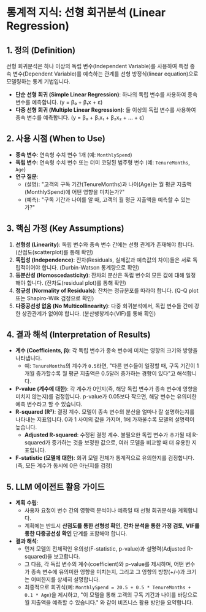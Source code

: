 # 통계적 지식: 선형 회귀분석 (Linear Regression)

## 1. 정의 (Definition)

선형 회귀분석은 하나 이상의 독립 변수(Independent Variable)를 사용하여 특정 종속 변수(Dependent Variable)를 예측하는 관계를 선형 방정식(linear equation)으로 모델링하는 통계 기법입니다.

-   **단순 선형 회귀 (Simple Linear Regression)**: 하나의 독립 변수를 사용하여 종속 변수를 예측합니다. (y = β₀ + β₁x + ε)
-   **다중 선형 회귀 (Multiple Linear Regression)**: 둘 이상의 독립 변수를 사용하여 종속 변수를 예측합니다. (y = β₀ + β₁x₁ + β₂x₂ + ... + ε)

## 2. 사용 시점 (When to Use)

-   **종속 변수**: 연속형 수치 변수 1개 (예: `MonthlySpend`)
-   **독립 변수**: 연속형 수치 변수 또는 더미 코딩된 범주형 변수 (예: `TenureMonths`, `Age`)
-   **연구 질문**:
    -   (설명): "고객의 구독 기간(TenureMonths)과 나이(Age)는 월 평균 지출액(MonthlySpend)에 어떤 영향을 미치는가?"
    -   (예측): "구독 기간과 나이를 알 때, 고객의 월 평균 지출액을 예측할 수 있는가?"

## 3. 핵심 가정 (Key Assumptions)

1.  **선형성 (Linearity)**: 독립 변수와 종속 변수 간에는 선형 관계가 존재해야 합니다. (산점도(scatterplot)를 통해 확인)
2.  **독립성 (Independence)**: 잔차(Residuals, 실제값과 예측값의 차이)들은 서로 독립적이어야 합니다. (Durbin-Watson 통계량으로 확인)
3.  **등분산성 (Homoscedasticity)**: 잔차의 분산은 독립 변수의 모든 값에 대해 일정해야 합니다. (잔차도(residual plot)를 통해 확인)
4.  **정규성 (Normality of Residuals)**: 잔차는 정규분포를 따라야 합니다. (Q-Q plot 또는 Shapiro-Wilk 검정으로 확인)
5.  **다중공선성 없음 (No Multicollinearity)**: 다중 회귀분석에서, 독립 변수들 간에 강한 상관관계가 없어야 합니다. (분산팽창계수(VIF)를 통해 확인)

## 4. 결과 해석 (Interpretation of Results)

-   **계수 (Coefficients, β)**: 각 독립 변수가 종속 변수에 미치는 영향의 크기와 방향을 나타냅니다.
    -   예: `TenureMonths`의 계수가 `0.5`라면, "다른 변수들이 일정할 때, 구독 기간이 1개월 증가할수록 월 평균 지출액은 0.5달러 증가하는 경향이 있다"고 해석합니다.
-   **P-value (계수에 대한)**: 각 계수가 0인지(즉, 해당 독립 변수가 종속 변수에 영향을 미치지 않는지)를 검정합니다. p-value가 0.05보다 작으면, 해당 변수는 유의미한 예측 변수라고 할 수 있습니다.
-   **R-squared (R²)**: 결정 계수. 모델이 종속 변수의 분산을 얼마나 잘 설명하는지를 나타내는 지표입니다. 0과 1 사이의 값을 가지며, 1에 가까울수록 모델의 설명력이 높습니다.
    -   **Adjusted R-squared**: 수정된 결정 계수. 불필요한 독립 변수가 추가될 때 R-squared가 증가하는 것을 보정한 값으로, 여러 모델을 비교할 때 더 유용한 지표입니다.
-   **F-statistic (모델에 대한)**: 회귀 모델 전체가 통계적으로 유의한지를 검정합니다. (즉, 모든 계수가 동시에 0은 아닌지를 검정)

## 5. LLM 에이전트 활용 가이드

-   **계획 수립**:
    -   사용자 요청이 변수 간의 영향력 분석이나 예측일 때 선형 회귀분석을 계획합니다.
    -   계획에는 반드시 **산점도를 통한 선형성 확인**, **잔차 분석을 통한 가정 검토**, **VIF를 통한 다중공선성 확인** 단계를 포함해야 합니다.
-   **결과 해석**:
    -   먼저 모델의 전체적인 유의성(F-statistic, p-value)과 설명력(Adjusted R-squared)을 보고합니다.
    -   그 다음, 각 독립 변수의 계수(coefficient)와 p-value를 제시하며, 어떤 변수가 종속 변수에 유의미한 영향을 미치는지, 그리고 그 영향의 방향(+/-)과 크기는 어떠한지를 상세히 설명합니다.
    -   최종적으로 회귀식(예: `MonthlySpend = 20.5 + 0.5 * TenureMonths + 0.1 * Age`)을 제시하고, "이 모델을 통해 고객의 구독 기간과 나이를 바탕으로 월 지출액을 예측할 수 있습니다." 와 같이 비즈니스 활용 방안을 요약합니다. 